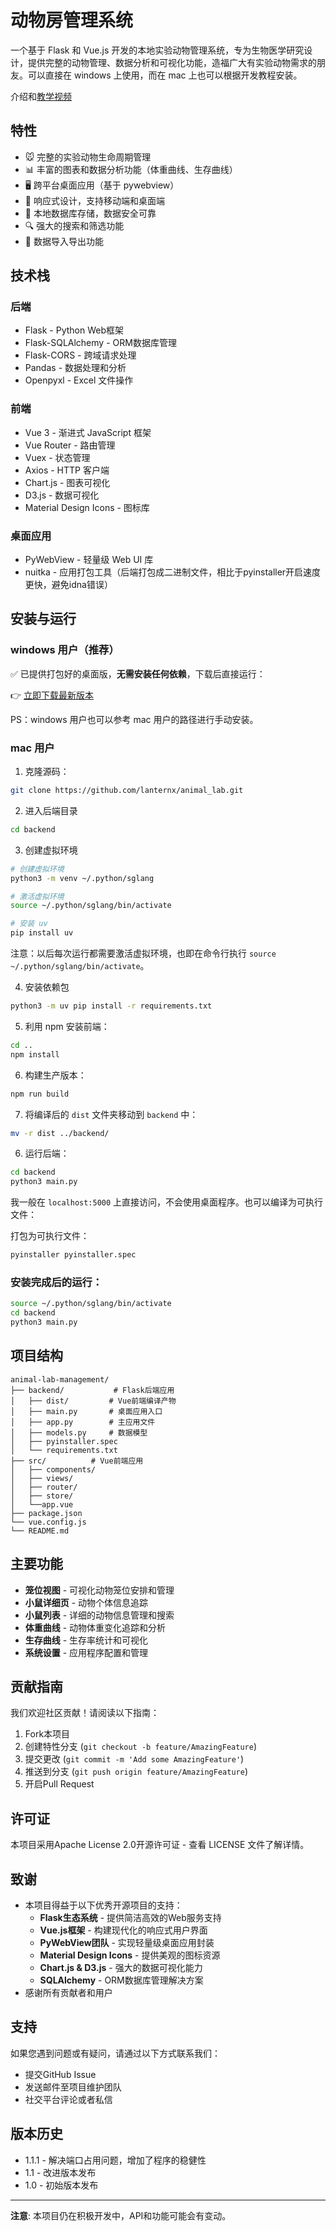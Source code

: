 # 动物房管理系统

一个基于 Flask 和 Vue.js 开发的本地实验动物管理系统，专为生物医学研究设计，提供完整的动物管理、数据分析和可视化功能，造福广大有实验动物需求的朋友。可以直接在 windows 上使用，而在 mac 上也可以根据开发教程安装。

介绍和[教学视频](https://b23.tv/5fQetkk)

## 特性

- 🐭 完整的实验动物生命周期管理
- 📊 丰富的图表和数据分析功能（体重曲线、生存曲线）
- 🖥️ 跨平台桌面应用（基于 pywebview）
- 📱 响应式设计，支持移动端和桌面端
- 💾 本地数据库存储，数据安全可靠
- 🔍 强大的搜索和筛选功能
- 📁 数据导入导出功能

## 技术栈

### 后端

- Flask - Python Web框架
- Flask-SQLAlchemy - ORM数据库管理
- Flask-CORS - 跨域请求处理
- Pandas - 数据处理和分析
- Openpyxl - Excel 文件操作

### 前端
- Vue 3 - 渐进式 JavaScript 框架
- Vue Router - 路由管理
- Vuex - 状态管理
- Axios - HTTP 客户端
- Chart.js - 图表可视化
- D3.js - 数据可视化
- Material Design Icons - 图标库

### 桌面应用

- PyWebView - 轻量级 Web UI 库
- nuitka - 应用打包工具（后端打包成二进制文件，相比于pyinstaller开启速度更快，避免idna错误）

## 安装与运行

### windows 用户（推荐）

✅ 已提供打包好的桌面版，**无需安装任何依赖**，下载后直接运行：

👉 [立即下载最新版本](https://github.com/lanternx/animal_lab/releases/tag/V1.1)

PS：windows 用户也可以参考 mac 用户的路径进行手动安装。

### mac 用户

1. 克隆源码：

```bash
git clone https://github.com/lanternx/animal_lab.git
```

2. 进入后端目录

```bash
cd backend 
```

3. 创建虚拟环境

```bash
# 创建虚拟环境
python3 -m venv ~/.python/sglang

# 激活虚拟环境
source ~/.python/sglang/bin/activate

# 安装 uv
pip install uv
```

注意：以后每次运行都需要激活虚拟环境，也即在命令行执行 `source ~/.python/sglang/bin/activate`。


4. 安装依赖包

```bash
python3 -m uv pip install -r requirements.txt
```

5. 利用 npm 安装前端：

```bash
cd ..
npm install
```

6. 构建生产版本：

```bash
npm run build
```

7. 将编译后的 `dist` 文件夹移动到 `backend` 中：

```bash
mv -r dist ../backend/
```

6. 运行后端：

```bash
cd backend
python3 main.py
```

我一般在 `localhost:5000` 上直接访问，不会使用桌面程序。也可以编译为可执行文件：

打包为可执行文件：

```bash
pyinstaller pyinstaller.spec
```

### 安装完成后的运行：

```bash
source ~/.python/sglang/bin/activate
cd backend
python3 main.py
```

## 项目结构

```
animal-lab-management/
├── backend/           # Flask后端应用
│   ├── dist/         # Vue前端编译产物
│   ├── main.py       # 桌面应用入口
│   ├── app.py        # 主应用文件
│   ├── models.py     # 数据模型
│   ├── pyinstaller.spec
│   └── requirements.txt
├── src/          # Vue前端应用
│   ├── components/
│   ├── views/
│   ├── router/
│   ├── store/
│   └──app.vue
├── package.json
└── vue.config.js
└── README.md
```

## 主要功能

- **笼位视图** - 可视化动物笼位安排和管理
- **小鼠详细页** - 动物个体信息追踪
- **小鼠列表** - 详细的动物信息管理和搜索
- **体重曲线** - 动物体重变化追踪和分析
- **生存曲线** - 生存率统计和可视化
- **系统设置** - 应用程序配置和管理

## 贡献指南

我们欢迎社区贡献！请阅读以下指南：

1. Fork本项目
2. 创建特性分支 (`git checkout -b feature/AmazingFeature`)
3. 提交更改 (`git commit -m 'Add some AmazingFeature'`)
4. 推送到分支 (`git push origin feature/AmazingFeature`)
5. 开启Pull Request

## 许可证

本项目采用Apache License 2.0开源许可证 - 查看 LICENSE 文件了解详情。

## 致谢
- 本项目得益于以下优秀开源项目的支持：
  - **Flask生态系统** - 提供简洁高效的Web服务支持
  - **Vue.js框架** - 构建现代化的响应式用户界面
  - **PyWebView团队** - 实现轻量级桌面应用封装
  - **Material Design Icons** - 提供美观的图标资源
  - **Chart.js & D3.js** - 强大的数据可视化能力
  - **SQLAlchemy** - ORM数据库管理解决方案
- 感谢所有贡献者和用户

## 支持

如果您遇到问题或有疑问，请通过以下方式联系我们：
- 提交GitHub Issue
- 发送邮件至项目维护团队
- 社交平台评论或者私信

## 版本历史

- 1.1.1 - 解决端口占用问题，增加了程序的稳健性
- 1.1 - 改进版本发布
- 1.0 - 初始版本发布

---

**注意**: 本项目仍在积极开发中，API和功能可能会有变动。
